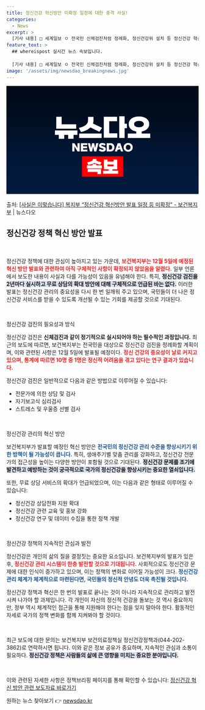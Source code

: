 ```yaml
---
title: 정신건강 혁신방안 미확정 일정에 대한 충격 사실!
categories:
  - News
excerpt: >
  [기사 내용] □ 세계일보 ㅇ 전국민 신체검진처럼 정례화, 정신건강위 설치 등 정신건강 혁신안 12월 5일 …
feature_text: >
  ## whereispost 실시간 뉴스 속보입니다.

  [기사 내용] □ 세계일보 ㅇ 전국민 신체검진처럼 정례화, 정신건강위 설치 등 정신건강 혁신안 12월 5일 …
image: '/assets/img/newsdao_breakingnews.jpg'
---
```


![뉴스다오 속보](/assets/img/newsdao_breakingnews.jpg)

<p>출처: <a href="https://newsdao.kr/2682" rel="dofollow">[사실은 이렇습니다] 복지부 “정신건강 혁신방안 발표 일정 등 미확정” - 보건복지부</a> | 뉴스다오</p>

<h2 data-ke-size="size26">정신건강 정책 혁신 방안 발표</h2>

<p data-ke-size="size16">&nbsp;</p>

정신건강 정책에 대한 관심이 높아지고 있는 가운데, <b><span style="color: #ee2323;">보건복지부는 12월 5일에 예정된 혁신 방안 발표와 관련하여 아직 구체적인 사항이 확정되지 않았음을 알렸다.</span></b> 일부 언론에서 보도한 내용이 사실과 다를 가능성이 있음을 유념해야 한다. 특히, <b><span style="background-color: #21538527;">정신건강 검진을 2년마다 실시하고 무료 상담의 확대 방안에 대해 구체적으로 언급된 바는 없다.</span></b> 이러한 발표는 정신건강 관리의 중요성을 다시 한 번 일깨워 주고 있으며, 국민들이 더 나은 정신건강 서비스를 받을 수 있도록 개선될 수 있는 기회를 제공할 것으로 기대된다. 

<p data-ke-size="size16">&nbsp;</p>

정신건강 검진의 필요성과 방식

정신건강 검진은 <b><span style="1a5490;">신체검진과 같이 정기적으로 실시되어야 하는 필수적인 과정입니다.</span></b> 최근의 보도에 따르면, 보건복지부는 전국민을 대상으로 정신건강 검진을 정례화할 계획이며, 이와 관련된 사항은 12월 5일에 발표될 예정이다. <b><span style="color: #ee2323;">정신 건강의 중요성이 날로 커지고 있으며, 통계에 따르면 10명 중 1명은 정신적 어려움을 겪고 있다는 연구 결과가 있습니다.</span></b> 

정신건강 검진은 일반적으로 다음과 같은 방법으로 이루어질 수 있습니다:
<ul>
    <li>전문가에 의한 상담 및 검사</li>
    <li>자기보고식 심리검사</li>
    <li>스트레스 및 우울증 선별 검사</li>
</ul>

<p data-ke-size="size16">&nbsp;</p>

정신건강 관리의 혁신 방안

보건복지부가 발표할 예정인 혁신 방안은 <b><span style="color: #1a5490;">전국민의 정신건강 관리 수준을 향상시키기 위한 방책이 될 가능성이 큽니다.</span></b> 특히, 생애주기별 맞춤 관리를 강화하고, 정신건강 전문가의 접근성을 높이는 다양한 방안이 포함될 것으로 기대된다. <b><span style="background-color: #21538527;">정신건강 문제를 조기에 발견하고 예방하는 것이 궁극적으로 국가의 정신건강을 향상시키는 중요한 열쇠입니다.</span></b>

또한, 무료 상담 서비스의 확대가 언급되었으며, 이는 다음과 같은 형태로 이루어질 수 있습니다:
<ul>
    <li>정신건강 상담전화 지원 확대</li>
    <li>정신건강 관련 교육 및 홍보 강화</li>
    <li>정신건강 연구 및 데이터 수집을 통한 정책 개발</li>
</ul>

<p data-ke-size="size16">&nbsp;</p>

정신건강 정책의 지속적인 관심과 발전

정신건강은 개인의 삶의 질을 결정짓는 중요한 요소입니다. 보건복지부의 발표가 있은 후, <b><span style="color: #ee2323;">정신건강 관리 시스템이 한층 발전할 것으로 기대됩니다.</span></b> 사회적으로도 정신건강 문제에 대한 인식이 증가하고 있으며, 이는 정책의 변화로 이어질 가능성이 크다. <b><span style="color: #1a5490;">정신건강 관리 체계가 체계적으로 마련된다면, 국민들의 정신적 안녕도 더욱 촉진될 것입니다.</span></b> 

정신건강 정책과 혁신은 한 번의 발표로 끝나는 것이 아니라 지속적으로 관리하고 발전시켜 나가야 할 과제입니다. 각 개인이 자신의 정신적 건강을 돌보는 것 역시 중요하지만, 정부 역시 체계적인 접근을 통해 지원해야 한다는 점을 잊지 말아야 한다. 활동적인 자세로 국가의 정책 변화를 함께 지켜봐야 할 것이다. 

<p data-ke-size="size16">&nbsp;</p>

최근 보도에 대한 문의는 보건복지부 보건의료정책실 정신건강정책과(044-202-3862)로 연락하시면 됩니다. 이와 같은 정보 공유가 중요하며, 지속적인 관심과 소통이 필요하다. <b><span style="background-color: #21538527;">정신건강 정책은 사람들의 삶에 큰 영향을 미치는 중요한 분야입니다.</span></b> 

<p data-ke-size="size16">&nbsp;</p>

이와 관련된 자세한 사항은 정책브리핑 페이지를 통해 확인할 수 있습니다: <a href="https://newsdao.kr/2682">정신건강 혁신 방안 관련 보도자료 바로가기</a> 

원하는 뉴스 찾아보기 👉 <a href="https://newsdao.kr" rel="dofollow">newsdao.kr</a>


